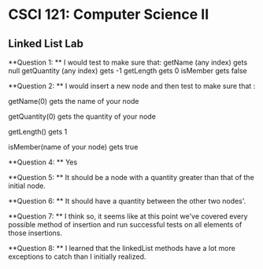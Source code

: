 # CSCI 121: Computer Science II
## Linked List Lab

**Question 1: ** I would test to make sure that: 
getName (any index) gets null
getQuantity (any index) gets -1
getLength gets 0
isMember gets false

**Question 2: ** I would insert a new node and then test to make sure that :

getName(0) gets the name of your node

getQuantity(0) gets the quantity of your node

getLength() gets 1

isMember(name of your node) gets true


**Question 4: ** Yes

**Question 5: ** It should be a node with a quantity greater than that of the initial node.

**Question 6: ** It should have a quantity between the other two nodes'.

**Question 7: ** I think so, it seems like at this point we've covered every possible method of insertion 
and run successful tests on all elements of those insertions.

**Question 8: ** I learned that the linkedList methods have a lot more exceptions to catch than I initially 
realized.